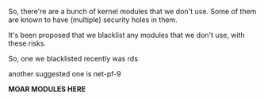 So, there're are a bunch of kernel modules that we don't use. Some of them are known to have (multiple) security holes in them.

It's been proposed that we blacklist any modules that we don't use, with these risks.

So, one we blacklisted recently was rds

another suggested one is net-pf-9

**MOAR MODULES HERE**
